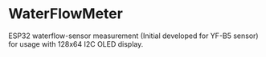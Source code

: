 # WaterFlowMeter
ESP32 waterflow-sensor measurement (Initial developed for YF-B5 sensor) for usage with 128x64 I2C OLED display.
